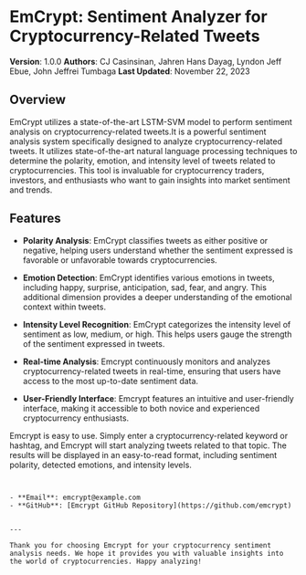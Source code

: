 # EmCrypt: Sentiment Analyzer for Cryptocurrency-Related Tweets

**Version**: 1.0.0
**Authors**: CJ Casinsinan, Jahren Hans Dayag, Lyndon Jeff Ebue, John Jeffrei Tumbaga
**Last Updated**: November 22, 2023

## Overview

EmCrypt utilizes a state-of-the-art LSTM-SVM model to perform sentiment analysis on cryptocurrency-related tweets.It is a powerful sentiment analysis system specifically designed to analyze cryptocurrency-related tweets. It utilizes state-of-the-art natural language processing techniques to determine the polarity, emotion, and intensity level of tweets related to cryptocurrencies. This tool is invaluable for cryptocurrency traders, investors, and enthusiasts who want to gain insights into market sentiment and trends.

## Features

- **Polarity Analysis**: EmCrypt classifies tweets as either positive or negative, helping users understand whether the sentiment expressed is favorable or unfavorable towards cryptocurrencies.

- **Emotion Detection**: EmCrypt identifies various emotions in tweets, including happy, surprise, anticipation, sad, fear, and angry. This additional dimension provides a deeper understanding of the emotional context within tweets.

- **Intensity Level Recognition**: EmCrypt categorizes the intensity level of sentiment as low, medium, or high. This helps users gauge the strength of the sentiment expressed in tweets.

- **Real-time Analysis**: Emcrypt continuously monitors and analyzes cryptocurrency-related tweets in real-time, ensuring that users have access to the most up-to-date sentiment data.

- **User-Friendly Interface**: Emcrypt features an intuitive and user-friendly interface, making it accessible to both novice and experienced cryptocurrency enthusiasts.


Emcrypt is easy to use. Simply enter a cryptocurrency-related keyword or hashtag, and Emcrypt will start analyzing tweets related to that topic. The results will be displayed in an easy-to-read format, including sentiment polarity, detected emotions, and intensity levels.

```


- **Email**: emcrypt@example.com
- **GitHub**: [Emcrypt GitHub Repository](https://github.com/emcrypt)


---

Thank you for choosing Emcrypt for your cryptocurrency sentiment analysis needs. We hope it provides you with valuable insights into the world of cryptocurrencies. Happy analyzing!
